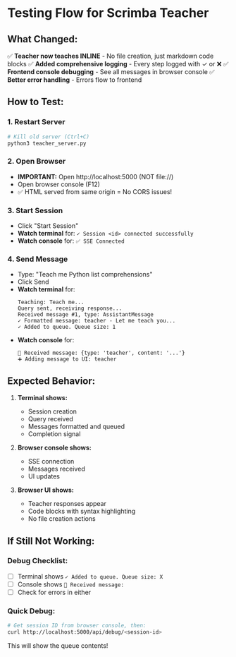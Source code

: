 # Testing Flow for Scrimba Teacher

## What Changed:

✅ **Teacher now teaches INLINE** - No file creation, just markdown code blocks
✅ **Added comprehensive logging** - Every step logged with ✓ or ❌
✅ **Frontend console debugging** - See all messages in browser console
✅ **Better error handling** - Errors flow to frontend

## How to Test:

### 1. Restart Server
```bash
# Kill old server (Ctrl+C)
python3 teacher_server.py
```

### 2. Open Browser
- **IMPORTANT:** Open http://localhost:5000 (NOT file://)
- Open browser console (F12)
- ✅ HTML served from same origin = No CORS issues!

### 3. Start Session
- Click "Start Session"
- **Watch terminal** for: `✓ Session <id> connected successfully`
- **Watch console** for: `✅ SSE Connected`

### 4. Send Message
- Type: "Teach me Python list comprehensions"
- Click Send
- **Watch terminal** for:
  ```
  Teaching: Teach me...
  Query sent, receiving response...
  Received message #1, type: AssistantMessage
  ✓ Formatted message: teacher - Let me teach you...
  ✓ Added to queue. Queue size: 1
  ```
- **Watch console** for:
  ```
  📨 Received message: {type: 'teacher', content: '...'}
  ➕ Adding message to UI: teacher
  ```

## Expected Behavior:

1. **Terminal shows:**
   - Session creation
   - Query received
   - Messages formatted and queued
   - Completion signal

2. **Browser console shows:**
   - SSE connection
   - Messages received
   - UI updates

3. **Browser UI shows:**
   - Teacher responses appear
   - Code blocks with syntax highlighting
   - No file creation actions

## If Still Not Working:

### Debug Checklist:
- [ ] Terminal shows `✓ Added to queue. Queue size: X`
- [ ] Console shows `📨 Received message:`
- [ ] Check for errors in either

### Quick Debug:
```bash
# Get session ID from browser console, then:
curl http://localhost:5000/api/debug/<session-id>
```

This will show the queue contents!
